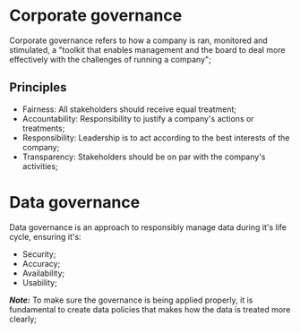 # Corporate governance

Corporate governance refers to how a company is ran, monitored and stimulated, a "toolkit that enables management and the board to deal more effectively with the challenges of running a company";

## Principles

- Fairness: All stakeholders should receive equal treatment;
- Accountability: Responsibility to justify a company's actions or treatments;
- Responsibility: Leadership is to act according to the best interests of the company;
- Transparency: Stakeholders should be on par with the company's activities;

# Data governance

Data governance is an approach to responsibly manage data during it's life cycle, ensuring it's:

- Security;
- Accuracy;
- Availability;
- Usability;
  
**_Note:_** To make sure the governance is being applied properly, it is fundamental to create data policies that makes how the data is treated more clearly;